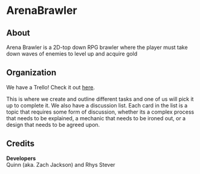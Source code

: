 # ArenaBrawler

## About
Arena Brawler is a 2D-top down RPG brawler where the player must take down waves of enemies to level up and acquire gold

## Organization
We have a Trello! Check it out [here](https://trello.com/b/OZ2GQj81).

This is where we create and outline different tasks and one of us will pick it up to complete it. We also have a discussion list. Each card in the list is a topic that requires some form of discussion, whether its a complex process that needs to be explained, a mechanic that needs to be ironed out, or a design that needs to be agreed upon. 

## Credits
**Developers**  
Quinn (aka. Zach Jackson) and Rhys Stever
